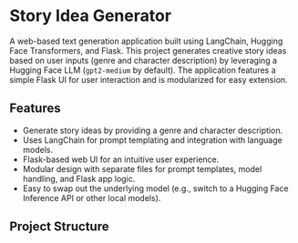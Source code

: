 # Story Idea Generator

A web-based text generation application built using LangChain, Hugging Face Transformers, and Flask. This project generates creative story ideas based on user inputs (genre and character description) by leveraging a Hugging Face LLM (`gpt2-medium` by default). The application features a simple Flask UI for user interaction and is modularized for easy extension.

## Features
- Generate story ideas by providing a genre and character description.
- Uses LangChain for prompt templating and integration with language models.
- Flask-based web UI for an intuitive user experience.
- Modular design with separate files for prompt templates, model handling, and Flask app logic.
- Easy to swap out the underlying model (e.g., switch to a Hugging Face Inference API or other local models).

## Project Structure